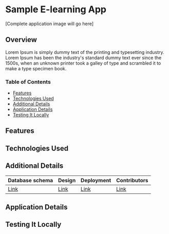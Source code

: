 # Sample E-learning App

[Complete application image will go here]

## Overview

Lorem Ipsum is simply dummy text of the printing and typesetting industry. Lorem Ipsum has been the industry's standard dummy text ever since the 1500s, when an unknown printer took a galley of type and scrambled it to make a type specimen book.

### Table of Contents

- [Features](#features)
- [Technologies Used](#technologies-used)
- [Additional Details](#additional-details)
- [Application Details](#application-details)
- [Testing It Locally](#testing-it-locally)


## Features



## Technologies Used



## Additional Details

| Database schema | Design   | Deployment | Contributors    |
| --------------- | ------   | ---------- | --------------- |
| [Link]()        | [Link]() | [Link]()   | [Link]()        |


## Application Details



## Testing It Locally

